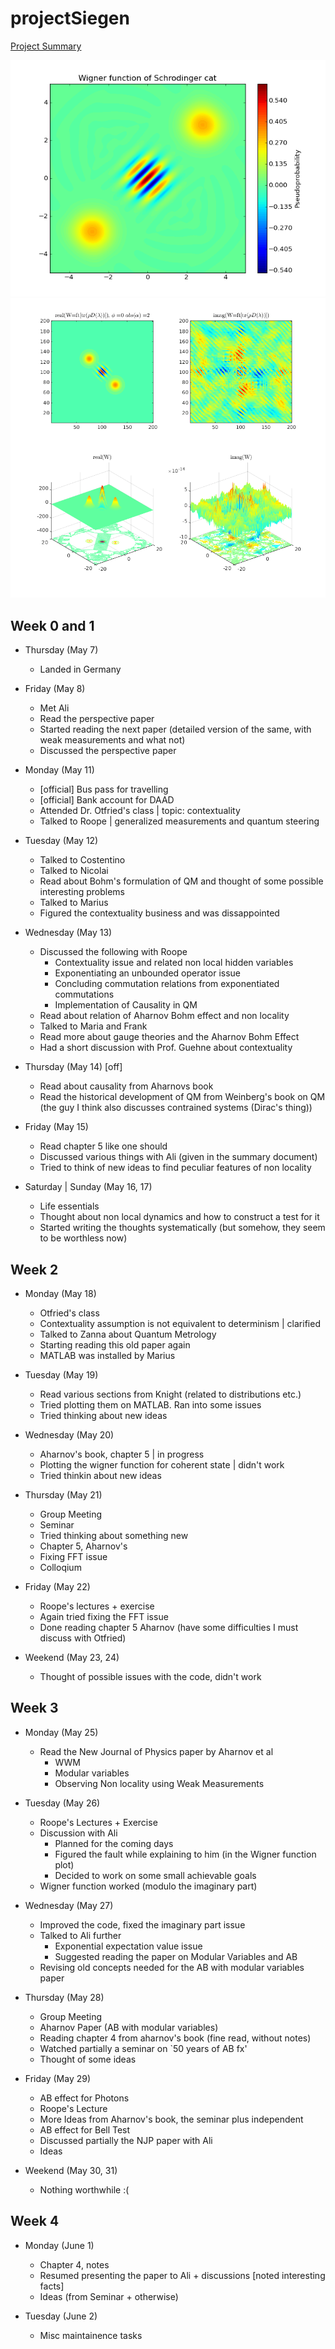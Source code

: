 # projectSiegen
[Project Summary](summary.pdf)

![Wigner function for superposition of coherent states (taken from QuTiP)](wignerQuTiP.png)
![Wigner function plotted using ft, for a given rho, using matlab/octave](plotWigner1.3/imagFixed.png)

Week 0 and 1
--

* Thursday (May 7) 
  * Landed in Germany
  
* Friday (May 8)
  * Met Ali
  * Read the perspective paper
  * Started reading the next paper (detailed version of the same, with weak measurements and what not)
  * Discussed the perspective paper

* Monday (May 11)
  * [official] Bus pass for travelling
  * [official] Bank account for DAAD
  * Attended Dr. Otfried's class | topic: contextuality
  * Talked to Roope | generalized measurements and quantum steering

* Tuesday (May 12)
  * Talked to Costentino
  * Talked to Nicolai
  * Read about Bohm's formulation of QM and thought of some possible interesting problems
  * Talked to Marius
  * Figured the contextuality business and was dissappointed
  
* Wednesday (May 13)
  * Discussed the following with Roope
    * Contextuality issue and related non local hidden variables
    * Exponentiating an unbounded operator issue
    * Concluding commutation relations from exponentiated commutations
    * Implementation of Causality in QM
  * Read about relation of Aharnov Bohm effect and non locality
  * Talked to Maria and Frank
  * Read more about gauge theories and the Aharnov Bohm Effect
  * Had a short discussion with Prof. Guehne about contextuality

* Thursday (May 14) [off]
  * Read about causality from Aharnovs book
  * Read the historical development of QM from Weinberg's book on QM (the guy I think also discusses contrained systems (Dirac's thing))

* Friday (May 15)
  * Read chapter 5 like one should
  * Discussed various things with Ali (given in the summary document)
  * Tried to think of new ideas to find peculiar features of non locality

* Saturday | Sunday (May 16, 17)
  * Life essentials
  * Thought about non local dynamics and how to construct a test for it
  * Started writing the thoughts systematically (but somehow, they seem to be worthless now)

Week 2
--

* Monday (May 18)
  * Otfried's class
  * Contextuality assumption is not equivalent to determinism | clarified
  * Talked to Zanna about Quantum Metrology
  * Starting reading this old paper again
  * MATLAB was installed by Marius
    
* Tuesday (May 19)
  * Read various sections from Knight (related to distributions etc.)
  * Tried plotting them on MATLAB. Ran into some issues
  * Tried thinking about new ideas

* Wednesday (May 20)
  * Aharnov's book, chapter 5 | in progress
  * Plotting the wigner function for coherent state | didn't work
  * Tried thinkin about new ideas

* Thursday (May 21)
  * Group Meeting
  * Seminar
  * Tried thinking about something new
  * Chapter 5, Aharnov's
  * Fixing FFT issue
  * Colloqium

* Friday (May 22)
  * Roope's lectures + exercise
  * Again tried fixing the FFT issue
  * Done reading chapter 5 Aharnov (have some difficulties I must discuss with Otfried)

* Weekend (May 23, 24)
  * Thought of possible issues with the code, didn't work


Week 3
--
* Monday (May 25)
  * Read the New Journal of Physics paper by Aharnov et al
    * WWM
    * Modular variables
    * Observing Non locality using Weak Measurements

* Tuesday (May 26)
  * Roope's Lectures + Exercise
  * Discussion with Ali
    * Planned for the coming days
    * Figured the fault while explaining to him (in the Wigner function plot)
    * Decided to work on some small achievable goals
  * Wigner function worked (modulo the imaginary part)

* Wednesday (May 27)
  * Improved the code, fixed the imaginary part issue
  * Talked to Ali further
    * Exponential expectation value issue
    * Suggested reading the paper on Modular Variables and AB
  * Revising old concepts needed for the AB with modular variables paper

* Thursday (May 28)
  * Group Meeting
  * Aharnov Paper (AB with modular variables)
  * Reading chapter 4 from aharnov's book (fine read, without notes)
  * Watched partially a seminar on `50 years of AB fx'
  * Thought of some ideas

* Friday (May 29)
  * AB effect for Photons
  * Roope's Lecture
  * More Ideas from Aharnov's book, the seminar plus independent
  * AB effect for Bell Test
  * Discussed partially the NJP paper with Ali
  * Ideas

* Weekend (May 30, 31)
  * Nothing worthwhile :(


Week 4
--
* Monday (June 1)
  * Chapter 4, notes
  * Resumed presenting the paper to Ali + discussions [noted interesting facts]
  * Ideas (from Seminar + otherwise)

* Tuesday (June 2)
  * Misc maintainence tasks

